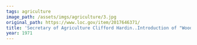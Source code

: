 ```yaml
---
tags: agriculture
image_path: /assets/imgs/agriculture/3.jpg
original_path: https://www.loc.gov/item/2017646371/
title: 'Secretary of Agriculture Clifford Hardin..Introduction of "Woodsy Owl"'
year: 1971
---
```



